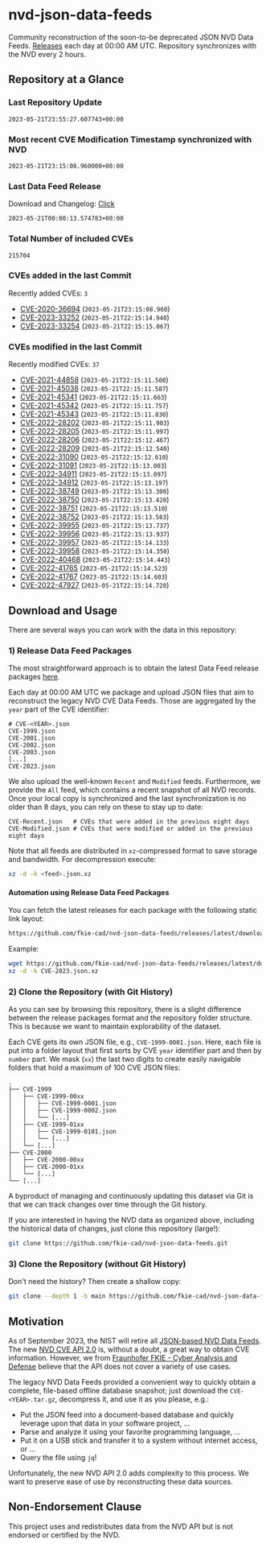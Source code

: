 # nvd-json-data-feeds

Community reconstruction of the soon-to-be deprecated JSON NVD Data Feeds. 
[Releases](https://github.com/fkie-cad/nvd-json-data-feeds/releases/latest) each day at 00:00 AM UTC.
Repository synchronizes with the NVD every 2 hours.

## Repository at a Glance

### Last Repository Update

```plain
2023-05-21T23:55:27.607743+00:00
```

### Most recent CVE Modification Timestamp synchronized with NVD

```plain
2023-05-21T23:15:08.960000+00:00
```

### Last Data Feed Release

Download and Changelog: [Click](https://github.com/fkie-cad/nvd-json-data-feeds/releases/latest)

```plain
2023-05-21T00:00:13.574783+00:00
```

### Total Number of included CVEs

```plain
215704
```

### CVEs added in the last Commit

Recently added CVEs: `3`

* [CVE-2020-36694](CVE-2020/CVE-2020-366xx/CVE-2020-36694.json) (`2023-05-21T23:15:08.960`)
* [CVE-2023-33252](CVE-2023/CVE-2023-332xx/CVE-2023-33252.json) (`2023-05-21T22:15:14.940`)
* [CVE-2023-33254](CVE-2023/CVE-2023-332xx/CVE-2023-33254.json) (`2023-05-21T22:15:15.067`)


### CVEs modified in the last Commit

Recently modified CVEs: `37`

* [CVE-2021-44858](CVE-2021/CVE-2021-448xx/CVE-2021-44858.json) (`2023-05-21T22:15:11.500`)
* [CVE-2021-45038](CVE-2021/CVE-2021-450xx/CVE-2021-45038.json) (`2023-05-21T22:15:11.587`)
* [CVE-2021-45341](CVE-2021/CVE-2021-453xx/CVE-2021-45341.json) (`2023-05-21T22:15:11.663`)
* [CVE-2021-45342](CVE-2021/CVE-2021-453xx/CVE-2021-45342.json) (`2023-05-21T22:15:11.757`)
* [CVE-2021-45343](CVE-2021/CVE-2021-453xx/CVE-2021-45343.json) (`2023-05-21T22:15:11.830`)
* [CVE-2022-28202](CVE-2022/CVE-2022-282xx/CVE-2022-28202.json) (`2023-05-21T22:15:11.903`)
* [CVE-2022-28205](CVE-2022/CVE-2022-282xx/CVE-2022-28205.json) (`2023-05-21T22:15:11.997`)
* [CVE-2022-28206](CVE-2022/CVE-2022-282xx/CVE-2022-28206.json) (`2023-05-21T22:15:12.467`)
* [CVE-2022-28209](CVE-2022/CVE-2022-282xx/CVE-2022-28209.json) (`2023-05-21T22:15:12.540`)
* [CVE-2022-31090](CVE-2022/CVE-2022-310xx/CVE-2022-31090.json) (`2023-05-21T22:15:12.610`)
* [CVE-2022-31091](CVE-2022/CVE-2022-310xx/CVE-2022-31091.json) (`2023-05-21T22:15:13.003`)
* [CVE-2022-34911](CVE-2022/CVE-2022-349xx/CVE-2022-34911.json) (`2023-05-21T22:15:13.097`)
* [CVE-2022-34912](CVE-2022/CVE-2022-349xx/CVE-2022-34912.json) (`2023-05-21T22:15:13.197`)
* [CVE-2022-38749](CVE-2022/CVE-2022-387xx/CVE-2022-38749.json) (`2023-05-21T22:15:13.300`)
* [CVE-2022-38750](CVE-2022/CVE-2022-387xx/CVE-2022-38750.json) (`2023-05-21T22:15:13.420`)
* [CVE-2022-38751](CVE-2022/CVE-2022-387xx/CVE-2022-38751.json) (`2023-05-21T22:15:13.510`)
* [CVE-2022-38752](CVE-2022/CVE-2022-387xx/CVE-2022-38752.json) (`2023-05-21T22:15:13.583`)
* [CVE-2022-39955](CVE-2022/CVE-2022-399xx/CVE-2022-39955.json) (`2023-05-21T22:15:13.737`)
* [CVE-2022-39956](CVE-2022/CVE-2022-399xx/CVE-2022-39956.json) (`2023-05-21T22:15:13.937`)
* [CVE-2022-39957](CVE-2022/CVE-2022-399xx/CVE-2022-39957.json) (`2023-05-21T22:15:14.133`)
* [CVE-2022-39958](CVE-2022/CVE-2022-399xx/CVE-2022-39958.json) (`2023-05-21T22:15:14.350`)
* [CVE-2022-40468](CVE-2022/CVE-2022-404xx/CVE-2022-40468.json) (`2023-05-21T22:15:14.443`)
* [CVE-2022-41765](CVE-2022/CVE-2022-417xx/CVE-2022-41765.json) (`2023-05-21T22:15:14.523`)
* [CVE-2022-41767](CVE-2022/CVE-2022-417xx/CVE-2022-41767.json) (`2023-05-21T22:15:14.603`)
* [CVE-2022-47927](CVE-2022/CVE-2022-479xx/CVE-2022-47927.json) (`2023-05-21T22:15:14.720`)


## Download and Usage

There are several ways you can work with the data in this repository:

### 1) Release Data Feed Packages

The most straightforward approach is to obtain the latest Data Feed release packages [here](releases/latest).

Each day at 00:00 AM UTC we package and upload JSON files that aim to reconstruct the legacy NVD CVE Data Feeds.
Those are aggregated by the `year` part of the CVE identifier:

```
# CVE-<YEAR>.json
CVE-1999.json
CVE-2001.json
CVE-2002.json
CVE-2003.json
[...]
CVE-2023.json
```

We also upload the well-known `Recent` and `Modified` feeds.
Furthermore, we provide the `All` feed, which contains a recent snapshot of all NVD records.
Once your local copy is synchronized and the last synchronization is no older than 8 days, you can rely on these to stay up to date:

```plain
CVE-Recent.json   # CVEs that were added in the previous eight days
CVE-Modified.json # CVEs that were modified or added in the previous eight days
```

Note that all feeds are distributed in `xz`-compressed format to save storage and bandwidth.
For decompression execute:

```sh
xz -d -k <feed>.json.xz
```


#### Automation using Release Data Feed Packages

You can fetch the latest releases for each package with the following static link layout:

```sh
https://github.com/fkie-cad/nvd-json-data-feeds/releases/latest/download/CVE-<YEAR>.json.xz
```

Example:

```sh
wget https://github.com/fkie-cad/nvd-json-data-feeds/releases/latest/download/CVE-2023.json.xz
xz -d -k CVE-2023.json.xz
```

### 2) Clone the Repository (with Git History)

As you can see by browsing this repository, there is a slight difference between the release packages format and the repository folder structure.
This is because we want to maintain explorability of the dataset.

Each CVE gets its own JSON file, e.g., `CVE-1999-0001.json`.
Here, each file is put into a folder layout that first sorts by CVE `year` identifier part and then by `number` part.
We mask (`xx`) the last two digits to create easily navigable folders that hold a maximum of 100 CVE JSON files:

```plain
.
├── CVE-1999
│   ├── CVE-1999-00xx
│   │   ├── CVE-1999-0001.json
│   │   ├── CVE-1999-0002.json
│   │   └── [...]
│   ├── CVE-1999-01xx
│   │   ├── CVE-1999-0101.json
│   │   └── [...]
│   └── [...]
├── CVE-2000
│   ├── CVE-2000-00xx
│   ├── CVE-2000-01xx
│   └── [...]
└── [...]
```

A byproduct of managing and continuously updating this dataset via Git is that we can track changes over time through the Git history.

If you are interested in having the NVD data as organized above, including the historical data of changes, just clone this repository (large!):

```sh
git clone https://github.com/fkie-cad/nvd-json-data-feeds.git
```

### 3) Clone the Repository (without Git History)

Don't need the history? Then create a shallow copy:

```sh
git clone --depth 1 -b main https://github.com/fkie-cad/nvd-json-data-feeds.git
```

## Motivation

As of September 2023, the NIST will retire all [JSON-based NVD Data Feeds](https://nvd.nist.gov/vuln/data-feeds#divRetirementBanner-1).
The new [NVD CVE API 2.0](https://nvd.nist.gov/developers/vulnerabilities) is, without a doubt, a great way to obtain CVE information.
However, we from [Fraunhofer FKIE - Cyber Analysis and Defense](https://www.fkie.fraunhofer.de/en/departments/cad.html) believe that the API does not cover a variety of use cases.

The legacy NVD Data Feeds provided a convenient way to quickly obtain a complete, file-based offline database snapshot; just download the `CVE-<YEAR>.tar.gz`, decompress it, and use it as you please, e.g.:

* Put the JSON feed into a document-based database and quickly leverage upon that data in your software project, ...
* Parse and analyze it using your favorite programming language, ...
* Put it on a USB stick and transfer it to a system without internet access, or ...
* Query the file using `jq`!

Unfortunately, the new NVD API 2.0 adds complexity to this process.
We want to preserve ease of use by reconstructing these data sources.

## Non-Endorsement Clause

This project uses and redistributes data from the NVD API but is not endorsed or certified by the NVD.